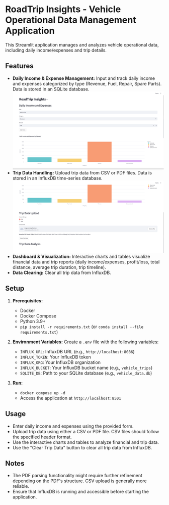 # RoadTrip Insights - Vehicle Operational Data Management Application

This Streamlit application manages and analyzes vehicle operational data, including daily income/expenses and trip details.

## Features

- **Daily Income & Expense Management:** Input and track daily income and expenses categorized by type (Revenue, Fuel, Repair, Spare Parts). Data is stored in an SQLite database.  ![Daily Expenses](images/financials.png)
- **Trip Data Handling:** Upload trip data from CSV or PDF files.  Data is stored in an InfluxDB time-series database. ![Trip Timeline](images/upload.png)
- **Dashboard & Visualization:** Interactive charts and tables visualize financial data and trip reports (daily income/expenses, profit/loss, total distance, average trip duration, trip timeline). 
- **Data Clearing:** Clear all trip data from InfluxDB.

## Setup

1. **Prerequisites:**
   - Docker
   - Docker Compose
   - Python 3.9+
   - `pip install -r requirements.txt` (or `conda install --file requirements.txt`)

2. **Environment Variables:** Create a `.env` file with the following variables:
   - `INFLUX_URL`: InfluxDB URL (e.g., `http://localhost:8086`)
   - `INFLUX_TOKEN`: Your InfluxDB token
   - `INFLUX_ORG`: Your InfluxDB organization
   - `INFLUX_BUCKET`: Your InfluxDB bucket name (e.g., `vehicle_trips`)
   - `SQLITE_DB`: Path to your SQLite database (e.g., `vehicle_data.db`)

3. **Run:**
   - `docker compose up -d`
   - Access the application at `http://localhost:8501`

## Usage

- Enter daily income and expenses using the provided form.
- Upload trip data using either a CSV or PDF file.  CSV files should follow the specified header format.
- Use the interactive charts and tables to analyze financial and trip data.
- Use the "Clear Trip Data" button to clear all trip data from InfluxDB.

## Notes

- The PDF parsing functionality might require further refinement depending on the PDF's structure.  CSV upload is generally more reliable.
- Ensure that InfluxDB is running and accessible before starting the application.
